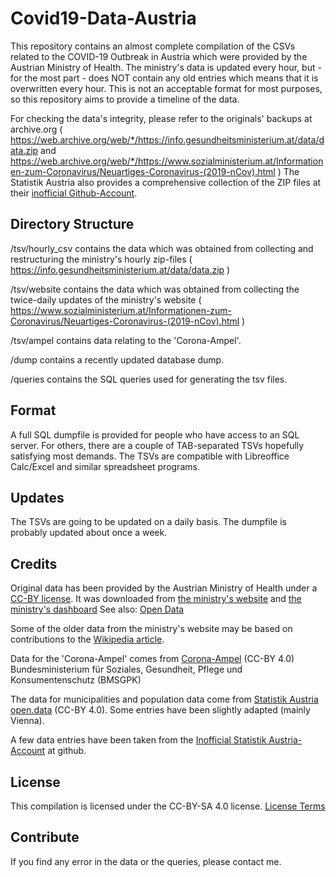 # Covid19-Data-Austria

This repository contains an almost complete compilation of the CSVs related to the COVID-19 Outbreak in Austria which were provided by the Austrian Ministry of Health.
The ministry's data is updated every hour, but - for the most part - does NOT contain any old entries which means that it is overwritten every hour. This is not an acceptable format for most purposes, so this repository aims to provide a timeline of the data.

For checking the data's integrity, please refer to the originals' backups at archive.org ( https://web.archive.org/web/*/https://info.gesundheitsministerium.at/data/data.zip and https://web.archive.org/web/*/https://www.sozialministerium.at/Informationen-zum-Coronavirus/Neuartiges-Coronavirus-(2019-nCov).html )
The Statistik Austria also provides a comprehensive collection of the ZIP files at their [inofficial Github-Account](https://github.com/statistikat/coronaDAT/tree/master/archive).

## Directory Structure

/tsv/hourly_csv contains the data which was obtained from collecting and restructuring the ministry's hourly zip-files ( https://info.gesundheitsministerium.at/data/data.zip )

/tsv/website contains the data which was obtained from collecting the twice-daily updates of the ministry's website ( https://www.sozialministerium.at/Informationen-zum-Coronavirus/Neuartiges-Coronavirus-(2019-nCov).html )

/tsv/ampel contains data relating to the 'Corona-Ampel'.

/dump contains a recently updated database dump.

/queries contains the SQL queries used for generating the tsv files.

## Format

A full SQL dumpfile is provided for people who have access to an SQL server. For others, there are a couple of TAB-separated TSVs hopefully satisfying most demands. The TSVs are compatible with Libreoffice Calc/Excel and similar spreadsheet programs.

## Updates

The TSVs are going to be updated on a daily basis. The dumpfile is probably updated about once a week.

## Credits

Original data has been provided by the Austrian Ministry of Health under a [CC-BY license](https://creativecommons.org/licenses/by/4.0/deed). It was downloaded from [the ministry's website](https://www.sozialministerium.at/Informationen-zum-Coronavirus/Neuartiges-Coronavirus-(2019-nCov).html) and [the ministry's dashboard](https://info.gesundheitsministerium.at/data/data.zip)
See also: [Open Data](https://www.data.gv.at/covid-19/)

Some of the older data from the ministry's website may be based on contributions to the [Wikipedia article]( https://de.wikipedia.org/wiki/COVID-19-Pandemie_in_%C3%96sterreich).

Data for the  'Corona-Ampel' comes from [Corona-Ampel](https://corona-ampel.gv.at/datendownload/) (CC-BY 4.0) Bundesministerium für Soziales, Gesundheit, Pflege und Konsumentenschutz (BMSGPK)

The data for municipalities and population data come from [Statistik Austria open.data](https://data.statistik.gv.at/) (CC-BY 4.0). Some entries have been slightly adapted (mainly Vienna).

A few data entries have been taken from the [Inofficial Statistik Austria-Account](https://github.com/statistikat/coronaDAT/tree/master/archive) at github.

## License
This compilation is licensed under the CC-BY-SA 4.0 license.
[License Terms](LICENSE.txt)

## Contribute
If you find any error in the data or the queries, please contact me.
